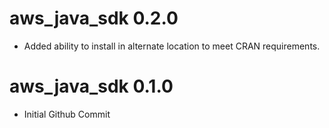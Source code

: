 # aws_java_sdk 0.2.0

* Added ability to install in alternate location to meet CRAN requirements.

# aws_java_sdk 0.1.0

* Initial Github Commit